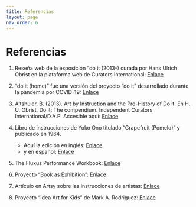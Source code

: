 ```yaml
---
title: Referencias
layout: page
nav_order: 6
---
```



# Referencias


1. Reseña web de la exposición “do it (2013-) curada por Hans Ulrich Obrist en la plataforma web de Curators International: [Enlace](https://curatorsintl.org/exhibitions/18072-do-it-2013)

3. “do it (home)” fue una versión del proyecto “do it” desarrollado durante la pandemia por COVID-19: [Enlace](https://curatorsintl.org/records/20290-do-it-home) 

4. Altshuler, B. (2013). Art by Instruction and the Pre-History of Do it. En H. U. Obrist, Do it: The compendium. Independent Curators International/D.A.P. Accesible aquí: [Enlace](https://www.charlesgmiller.com/teaching/177/DOIT.pdf)

5. Libro de instrucciones de Yoko Ono titulado “Grapefruit (Pomelo)” y publicado en 1964.
  
    - Aquí la edición en inglés:  [Enlace](https://monoskop.org/images/6/64/Ono_Yoko_Grapefruit_A_Book_of_Instructions_and_Drawings_2000.pdf)
    - y en español: [Enlace](https://monoskop.org/images/8/83/Ono_Yoko_Pomelo_Un_libro_de_instrucciones_de_Yoko_Ono.pdf)

6. The Fluxus Performance Workbook: [Enlace](https://www.thing.net/~grist/ld/fluxusworkbook.pdf)

7. Proyecto “Book as Exhibition”: [Enlace](https://book-as-exhibition.org/)

8. Artículo en Artsy sobre las instrucciones de artistas: [Enlace](https://www.artsy.net/article/artsy-editorial-understanding-11-great-artists-instructions-left)

9. Proyecto “Idea Art for Kids” de Mark A. Rodriguez: [Enlace](https://zolo.press/books/idea-art-for-kids)
